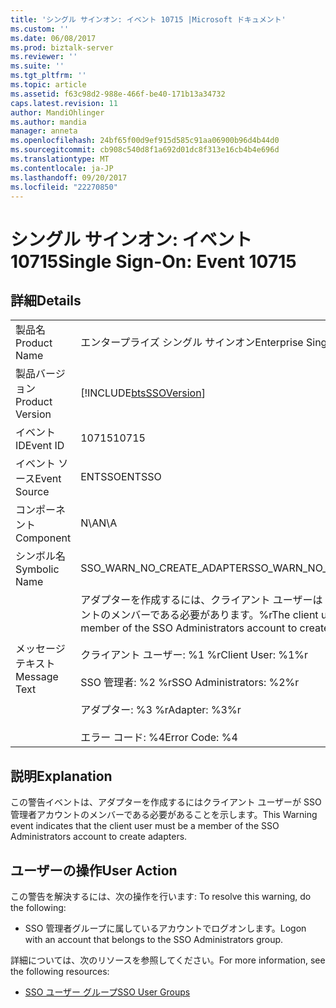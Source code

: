 ```yaml
---
title: 'シングル サインオン: イベント 10715 |Microsoft ドキュメント'
ms.custom: ''
ms.date: 06/08/2017
ms.prod: biztalk-server
ms.reviewer: ''
ms.suite: ''
ms.tgt_pltfrm: ''
ms.topic: article
ms.assetid: f63c98d2-988e-466f-be40-171b13a34732
caps.latest.revision: 11
author: MandiOhlinger
ms.author: mandia
manager: anneta
ms.openlocfilehash: 24bf65f00d9ef915d585c91aa06900b96d4b44d0
ms.sourcegitcommit: cb908c540d8f1a692d01dc8f313e16cb4b4e696d
ms.translationtype: MT
ms.contentlocale: ja-JP
ms.lasthandoff: 09/20/2017
ms.locfileid: "22270850"
---
```

# <a name="single-sign-on-event-10715"></a><span data-ttu-id="460ac-102">シングル サインオン: イベント 10715</span><span class="sxs-lookup"><span data-stu-id="460ac-102">Single Sign-On: Event 10715</span></span>
## <a name="details"></a><span data-ttu-id="460ac-103">詳細</span><span class="sxs-lookup"><span data-stu-id="460ac-103">Details</span></span>  
  
|||  
|-|-|  
|<span data-ttu-id="460ac-104">製品名</span><span class="sxs-lookup"><span data-stu-id="460ac-104">Product Name</span></span>|<span data-ttu-id="460ac-105">エンタープライズ シングル サインオン</span><span class="sxs-lookup"><span data-stu-id="460ac-105">Enterprise Single Sign-On</span></span>|  
|<span data-ttu-id="460ac-106">製品バージョン</span><span class="sxs-lookup"><span data-stu-id="460ac-106">Product Version</span></span>|[!INCLUDE[btsSSOVersion](../includes/btsssoversion-md.md)]|  
|<span data-ttu-id="460ac-107">イベント ID</span><span class="sxs-lookup"><span data-stu-id="460ac-107">Event ID</span></span>|<span data-ttu-id="460ac-108">10715</span><span class="sxs-lookup"><span data-stu-id="460ac-108">10715</span></span>|  
|<span data-ttu-id="460ac-109">イベント ソース</span><span class="sxs-lookup"><span data-stu-id="460ac-109">Event Source</span></span>|<span data-ttu-id="460ac-110">ENTSSO</span><span class="sxs-lookup"><span data-stu-id="460ac-110">ENTSSO</span></span>|  
|<span data-ttu-id="460ac-111">コンポーネント</span><span class="sxs-lookup"><span data-stu-id="460ac-111">Component</span></span>|<span data-ttu-id="460ac-112">N\A</span><span class="sxs-lookup"><span data-stu-id="460ac-112">N\A</span></span>|  
|<span data-ttu-id="460ac-113">シンボル名</span><span class="sxs-lookup"><span data-stu-id="460ac-113">Symbolic Name</span></span>|<span data-ttu-id="460ac-114">SSO_WARN_NO_CREATE_ADAPTER</span><span class="sxs-lookup"><span data-stu-id="460ac-114">SSO_WARN_NO_CREATE_ADAPTER</span></span>|  
|<span data-ttu-id="460ac-115">メッセージ テキスト</span><span class="sxs-lookup"><span data-stu-id="460ac-115">Message Text</span></span>|<span data-ttu-id="460ac-116">アダプターを作成するには、クライアント ユーザーは SSO 管理者アカウントのメンバーである必要があります。%r</span><span class="sxs-lookup"><span data-stu-id="460ac-116">The client user must be a member of the SSO Administrators account to create adapters.%r</span></span><br /><br /> <span data-ttu-id="460ac-117">クライアント ユーザー: %1 %r</span><span class="sxs-lookup"><span data-stu-id="460ac-117">Client User: %1%r</span></span><br /><br /> <span data-ttu-id="460ac-118">SSO 管理者: %2 %r</span><span class="sxs-lookup"><span data-stu-id="460ac-118">SSO Administrators: %2%r</span></span><br /><br /> <span data-ttu-id="460ac-119">アダプター: %3 %r</span><span class="sxs-lookup"><span data-stu-id="460ac-119">Adapter: %3%r</span></span><br /><br /> <span data-ttu-id="460ac-120">エラー コード: %4</span><span class="sxs-lookup"><span data-stu-id="460ac-120">Error Code: %4</span></span>|  
  
## <a name="explanation"></a><span data-ttu-id="460ac-121">説明</span><span class="sxs-lookup"><span data-stu-id="460ac-121">Explanation</span></span>  
 <span data-ttu-id="460ac-122">この警告イベントは、アダプターを作成するにはクライアント ユーザーが SSO 管理者アカウントのメンバーである必要があることを示します。</span><span class="sxs-lookup"><span data-stu-id="460ac-122">This Warning event indicates that the client user must be a member of the SSO Administrators account to create adapters.</span></span>  
  
## <a name="user-action"></a><span data-ttu-id="460ac-123">ユーザーの操作</span><span class="sxs-lookup"><span data-stu-id="460ac-123">User Action</span></span>  
 <span data-ttu-id="460ac-124">この警告を解決するには、次の操作を行います: </span><span class="sxs-lookup"><span data-stu-id="460ac-124">To resolve this warning, do the following:</span></span>  
  
-   <span data-ttu-id="460ac-125">SSO 管理者グループに属しているアカウントでログオンします。</span><span class="sxs-lookup"><span data-stu-id="460ac-125">Logon with an account that belongs to the SSO Administrators group.</span></span>  
  
 <span data-ttu-id="460ac-126">詳細については、次のリソースを参照してください。</span><span class="sxs-lookup"><span data-stu-id="460ac-126">For more information, see the following resources:</span></span>  
  
-   [<span data-ttu-id="460ac-127">SSO ユーザー グループ</span><span class="sxs-lookup"><span data-stu-id="460ac-127">SSO User Groups</span></span>](../core/sso-user-groups.md)